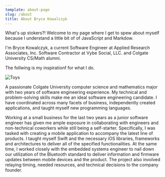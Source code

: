 ```yaml
---
template: about-page
slug: /about
title: About Bryce Kowalczyk
---
```


What's up stokers?! Welcome to my page where I get to spew about myself because I understand a little bit of of JavaScript and Markdow.

I'm Bryce Kowalczyk, a current Software Engineer at Applied Research Associates, Inc. Software Contractor at Vybe Social, LLC. and Colgate University CS/Math alumni.

The follwing is my inspirationf for what I do.

![Toys](/assets/code-lunch.jpg "Toys")

A passionate Colgate University computer science and mathematics major with two years of software engineering experience. My technical and problem-solving skills make me an ideal software engineering candidate. I have coordinated across many facets of business, independently created applications, and taught myself new programming languages.

Working at a small business for the last two years as a junior software engineer has given me ample exposure in collaborating with engineers and non-technical coworkers while still being a self-starter. Specifically, I was tasked with creating a mobile application to accompany the latest line of products. I taught myself Swift and the necessary iOS libraries, frameworks and architectures to deliver all of the specified functionalities. At the same time, I worked closely with the embedded systems engineer to nail down our utilization of the Bluetooth standard to deliver information and firmware updates between mobile devices and the product. The project also involved relaying timing, needed resources, and technical decisions to the company founder. 

